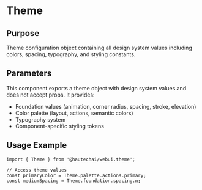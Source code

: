 # Theme

## Purpose

Theme configuration object containing all design system values including colors, spacing, typography, and styling constants.

## Parameters

This component exports a theme object with design system values and does not accept props. It provides:

- Foundation values (animation, corner radius, spacing, stroke, elevation)
- Color palette (layout, actions, semantic colors)
- Typography system
- Component-specific styling tokens

## Usage Example

```tsx
import { Theme } from '@hautechai/webui.theme';

// Access theme values
const primaryColor = Theme.palette.actions.primary;
const mediumSpacing = Theme.foundation.spacing.m;
```
